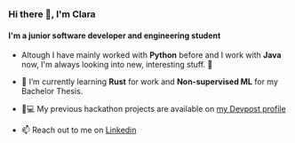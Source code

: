 ### Hi there 👋, I'm Clara

#### I'm a junior software developer and engineering student

- Altough I have mainly worked with **Python** before and I work with **Java** now, I'm always looking into new, interesting stuff. 👀

- 🌱 I’m currently learning **Rust** for work and **Non-supervised ML** for my Bachelor Thesis.

- 👩💻 My previous hackathon projects are available on [my Devpost profile](https://devpost.com/crullr99)

- 📫 Reach out to me on [Linkedin](https://www.linkedin.com/in/clara-rull/)

